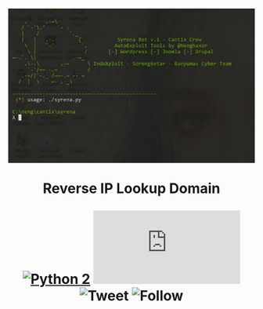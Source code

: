 <h1 align="center">
  <br>
  <a href="https://github.com/cantixcrew/Reverse"><img src="https://github.com/cantixcrew/Syreena/blob/main/img/Syreena_1.jpg" alt="Reverse IP Lookup"></a>
  <br>



<div>
  <p>Reverse IP Lookup Domain</p>
</div>


[![Python 2](https://img.shields.io/badge/python-2.6-yellow.svg)](https://www.python.org/) 
![Size](https://img.shields.io/github/size/cantixcrew/Syreena/README.md)
![Tweet](https://img.shields.io/twitter/url?style=social&url=https%3A%2F%2Ftwitter.com%2Fcantixcr3w)
![Follow](https://img.shields.io/twitter/follow/nenghaxor?label=Follow&style=social)
